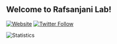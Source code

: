 ## Welcome to Rafsanjani Lab!
[![Website](https://img.shields.io/website?label=rafsanjani.pythonanywhere.com&style=for-the-badge&url=http://rafsanjani.pythonanywhere.com/)](http://rafsanjani.pythonanywhere.com/)
[![Twitter Follow](https://img.shields.io/twitter/follow/rafsanjaniLab?color=1DA1F2&logo=twitter&style=for-the-badge)](https://twitter.com/rafsanjaniLab)

<!-- Github Stats -->
![Statistics](https://github-readme-stats.vercel.app/api?username=mrzResearchArena&show_icons=true&hide_border=true)

<!--
**mrzResearchArena/mrzResearchArena** is a ✨ _special_ ✨ repository because its `README.md` (this file) appears on your GitHub profile.

Here are some ideas to get you started:

- 🔭 I’m currently working on ...
- 🌱 I’m currently learning ...
- 👯 I’m looking to collaborate on ...
- 🤔 I’m looking for help with ...
- 💬 Ask me about ...
- 📫 How to reach me: ...
- 😄 Pronouns: ...
- ⚡ Fun fact: ...
-->

